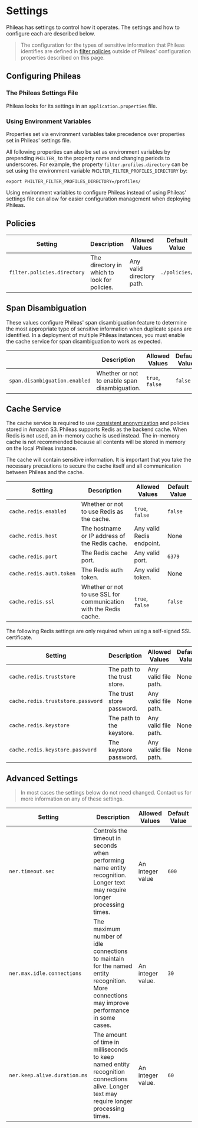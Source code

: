 # Settings

Phileas has settings to control how it operates. The settings and how to configure each are described below.

> The configuration for the types of sensitive information that Phileas identifies are defined in [filter policies](policies/filter_policies.md) outside of Phileas' configuration properties described on this page.

## Configuring Phileas

### The Phileas Settings File

Phileas looks for its settings in an `application.properties` file.

### Using Environment Variables

Properties set via environment variables take precedence over properties set in Phileas' settings file.

All following properties can also be set as environment variables by prepending `PHILTER_` to the property name and changing periods to underscores. For example, the property `filter.profiles.directory` can be set using the environment variable `PHILTER_FILTER_PROFILES_DIRECTORY` by:

```
export PHILTER_FILTER_PROFILES_DIRECTORY=/profiles/
```

Using environment variables to configure Phileas instead of using Phileas' settings file can allow for easier configuration management when deploying Phileas.

## Policies

| Setting                     | Description                                  | Allowed Values            | Default Value |
| --------------------------- | -------------------------------------------- | ------------------------- | ------------- |
| `filter.policies.directory` | The directory in which to look for policies. | Any valid directory path. | `./policies/` |

## Span Disambiguation

These values configure Phileas' span disambiguation feature to determine the most appropriate type of sensitive information when duplicate spans are identified. In a deployment of multiple Phileas instances, you must enable the cache service for span disambiguation to work as expected.

|                               | Description                                   | Allowed Values  | Default Value |
| ----------------------------- | --------------------------------------------- | --------------- | ------------- |
| `span.disambiguation.enabled` | Whether or not to enable span disambiguation. | `true`, `false` | `false`       |

## Cache Service

The cache service is required to use [consistent anonymization](other_features/consistent_anonymization.md) and policies stored in Amazon S3. Phileas supports Redis as the backend cache. When Redis is not used, an in-memory cache is used instead. The in-memory cache is not recommended because all contents will be stored in memory on the local Phileas instance.

The cache will contain sensitive information. It is important that you take the necessary precautions to secure the cache itself and all communication between Phileas and the cache.

| Setting                  | Description                                                       | Allowed Values            | Default Value |
| ------------------------ | ----------------------------------------------------------------- | ------------------------- | ------------- |
| `cache.redis.enabled`    | Whether or not to use Redis as the cache.                         | `true`, `false`           | `false`       |
| `cache.redis.host`       | The hostname or IP address of the Redis cache.                    | Any valid Redis endpoint. | None          |
| `cache.redis.port`       | The Redis cache port.                                             | Any valid port.           | `6379`        |
| `cache.redis.auth.token` | The Redis auth token.                                             | Any valid token.          | None          |
| `cache.redis.ssl`        | Whether or not to use SSL for communication with the Redis cache. | `true`, `false`           | `false`       |

The following Redis settings are only required when using a self-signed SSL certificate.

| Setting                           | Description                  | Allowed Values       | Default Value |
| --------------------------------- | ---------------------------- | -------------------- | ------------- |
| `cache.redis.truststore`          | The path to the trust store. | Any valid file path. | None          |
| `cache.redis.truststore.password` | The trust store password.    | Any valid file path. | None          |
| `cache.redis.keystore`            | The path to the keystore.    | Any valid file path. | None          |
| `cache.redis.keystore.password`   | The keystore password.       | Any valid file path. | None          |

## Advanced Settings

> In most cases the settings below do not need changed. Contact us for more information on any of these settings.

| Setting                      | Description                                                                                                                                  | Allowed Values    | Default Value |
| ---------------------------- | -------------------------------------------------------------------------------------------------------------------------------------------- | ----------------- | ------------- |
| `ner.timeout.sec`            | Controls the timeout in seconds when performing name entity recognition. Longer text may require longer processing times.                    | An integer value  | `600`         |
| `ner.max.idle.connections`   | The maximum number of idle connections to maintain for the named entity recognition. More connections may improve performance in some cases. | An integer value. | `30`          |
| `ner.keep.alive.duration.ms` | The amount of time in milliseconds to keep named entity recognition connections alive. Longer text may require longer processing times.      | An integer value. | `60`          |
